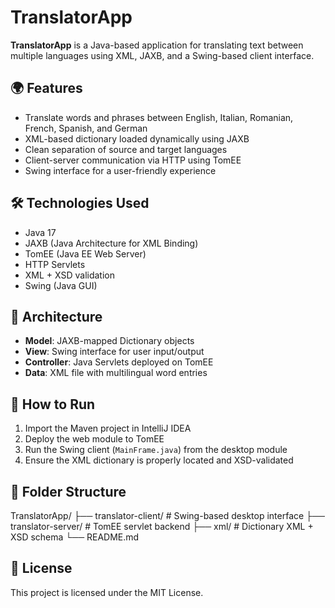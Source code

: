 # TranslatorApp

**TranslatorApp** is a Java-based application for translating text between multiple languages using XML, JAXB, and a Swing-based client interface.

## 🌍 Features

- Translate words and phrases between English, Italian, Romanian, French, Spanish, and German
- XML-based dictionary loaded dynamically using JAXB
- Clean separation of source and target languages
- Client-server communication via HTTP using TomEE
- Swing interface for a user-friendly experience

## 🛠 Technologies Used

- Java 17
- JAXB (Java Architecture for XML Binding)
- TomEE (Java EE Web Server)
- HTTP Servlets
- XML + XSD validation
- Swing (Java GUI)

## 🧩 Architecture

- **Model**: JAXB-mapped Dictionary objects
- **View**: Swing interface for user input/output
- **Controller**: Java Servlets deployed on TomEE
- **Data**: XML file with multilingual word entries

## 🚀 How to Run

1. Import the Maven project in IntelliJ IDEA
2. Deploy the web module to TomEE
3. Run the Swing client (`MainFrame.java`) from the desktop module
4. Ensure the XML dictionary is properly located and XSD-validated

## 📁 Folder Structure
TranslatorApp/
├── translator-client/ # Swing-based desktop interface
├── translator-server/ # TomEE servlet backend
├── xml/ # Dictionary XML + XSD schema
└── README.md

## 📜 License

This project is licensed under the MIT License.

